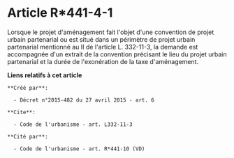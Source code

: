 # Article R*441-4-1

Lorsque le projet d'aménagement fait l'objet d'une convention de projet urbain partenarial ou est situé dans un périmètre de
projet urbain partenarial mentionné au II de l'article L. 332-11-3, la demande est accompagnée d'un extrait de la convention
précisant le lieu du projet urbain partenarial et la durée de l'exonération de la taxe d'aménagement.

**Liens relatifs à cet article**

	**Créé par**:

	  - Décret n°2015-482 du 27 avril 2015 - art. 6

	**Cite**:

	  - Code de l'urbanisme - art. L332-11-3

	**Cité par**:

	  - Code de l'urbanisme - art. R*441-10 (VD)
